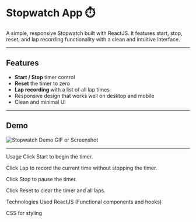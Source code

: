 # Stopwatch App ⏱️

A simple, responsive Stopwatch built with ReactJS. It features start, stop, reset, and lap recording functionality with a clean and intuitive interface.

---

## Features

- **Start / Stop** timer control  
- **Reset** the timer to zero  
- **Lap recording** with a list of all lap times  
- Responsive design that works well on desktop and mobile  
- Clean and minimal UI  

---

## Demo

![Stopwatch Demo GIF or Screenshot](link-to-image-or-gif-if-any)

---
Usage
Click Start to begin the timer.

Click Lap to record the current time without stopping the timer.

Click Stop to pause the timer.

Click Reset to clear the timer and all laps.

Technologies Used
ReactJS (Functional components and hooks)

CSS for styling
